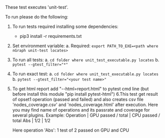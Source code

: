 These test executes 'unit-test'.

To run please do the following:
1. To run tests required installing some dependencies:
    - pip3 install -r requirements.txt
2. Set environment variable:
    a. Required:
        ```
        export PATH_TO_EXE=<path where nGraph unit-test locates>
        ```
3. To run all tests:
    a. `cd folder where unit_test_executable.py locates`
    b. `pytest --gtest_filter="*"`
4. To run exact test:
    a. `cd folder where unit_test_executable.py locates`
    b. `pytest --gtest_filter="<your test name>"`
5. To get html report add "--html=report.html" to pytest cmd line
    (but before install this module "pip install pytest-html")
6.This test get result of opset1 operation (passed and failed) and also creates csv file 'nodes_coverage.csv' and
    'nodes_coverage.html' after execution. Here you may find name of operations and its passrate and coverage
    for several plugins.
    Example:
    Operation | GPU passed / total | CPU passed / total
    Abs       | 1/2                | 1/2

    Here operation 'Abs': 1 test of 2 passed on GPU and CPU
